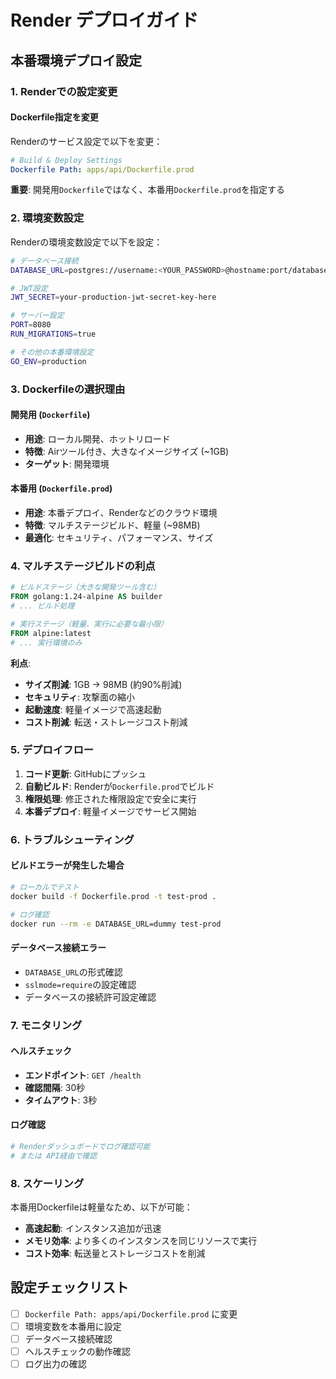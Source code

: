 # Render デプロイガイド

## 本番環境デプロイ設定

### 1. Renderでの設定変更

#### Dockerfile指定を変更
Renderのサービス設定で以下を変更：

```yaml
# Build & Deploy Settings
Dockerfile Path: apps/api/Dockerfile.prod
```

**重要**: 開発用`Dockerfile`ではなく、本番用`Dockerfile.prod`を指定する

### 2. 環境変数設定

Renderの環境変数設定で以下を設定：

```bash
# データベース接続
DATABASE_URL=postgres://username:<YOUR_PASSWORD>@hostname:port/database_name?sslmode=require

# JWT設定
JWT_SECRET=your-production-jwt-secret-key-here

# サーバー設定
PORT=8080
RUN_MIGRATIONS=true

# その他の本番環境設定
GO_ENV=production
```

### 3. Dockerfileの選択理由

#### 開発用 (`Dockerfile`)
- **用途**: ローカル開発、ホットリロード
- **特徴**: Airツール付き、大きなイメージサイズ (~1GB)
- **ターゲット**: 開発環境

#### 本番用 (`Dockerfile.prod`)
- **用途**: 本番デプロイ、Renderなどのクラウド環境
- **特徴**: マルチステージビルド、軽量 (~98MB)
- **最適化**: セキュリティ、パフォーマンス、サイズ

### 4. マルチステージビルドの利点

```dockerfile
# ビルドステージ（大きな開発ツール含む）
FROM golang:1.24-alpine AS builder
# ... ビルド処理

# 実行ステージ（軽量、実行に必要な最小限）
FROM alpine:latest
# ... 実行環境のみ
```

**利点**:
- **サイズ削減**: 1GB → 98MB (約90%削減)
- **セキュリティ**: 攻撃面の縮小
- **起動速度**: 軽量イメージで高速起動
- **コスト削減**: 転送・ストレージコスト削減

### 5. デプロイフロー

1. **コード更新**: GitHubにプッシュ
2. **自動ビルド**: Renderが`Dockerfile.prod`でビルド
3. **権限処理**: 修正された権限設定で安全に実行
4. **本番デプロイ**: 軽量イメージでサービス開始

### 6. トラブルシューティング

#### ビルドエラーが発生した場合
```bash
# ローカルでテスト
docker build -f Dockerfile.prod -t test-prod .

# ログ確認
docker run --rm -e DATABASE_URL=dummy test-prod
```

#### データベース接続エラー
- `DATABASE_URL`の形式確認
- `sslmode=require`の設定確認
- データベースの接続許可設定確認

### 7. モニタリング

#### ヘルスチェック
- **エンドポイント**: `GET /health`
- **確認間隔**: 30秒
- **タイムアウト**: 3秒

#### ログ確認
```bash
# Renderダッシュボードでログ確認可能
# または API経由で確認
```

### 8. スケーリング

本番用Dockerfileは軽量なため、以下が可能：
- **高速起動**: インスタンス追加が迅速
- **メモリ効率**: より多くのインスタンスを同じリソースで実行
- **コスト効率**: 転送量とストレージコストを削減

## 設定チェックリスト

- [ ] `Dockerfile Path: apps/api/Dockerfile.prod` に変更
- [ ] 環境変数を本番用に設定
- [ ] データベース接続確認
- [ ] ヘルスチェックの動作確認
- [ ] ログ出力の確認
